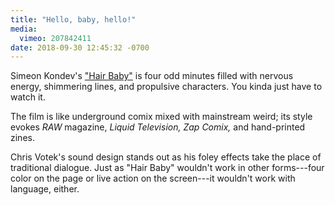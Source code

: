 ```yaml
---
title: "Hello, baby, hello!"
media:
  vimeo: 207842411
date: 2018-09-30 12:45:32 -0700
---
```

Simeon Kondev's ["Hair Baby"](https://vimeo.com/207842411) is four odd minutes filled with nervous energy, shimmering lines, and propulsive characters. You kinda just have to watch it.

The film is like underground comix mixed with mainstream weird; its style evokes _RAW_ magazine, _Liquid Television,_ _Zap Comix,_ and hand-printed zines.

Chris Votek's sound design stands out as his foley effects take the place of traditional dialogue. Just as "Hair Baby" wouldn't work in other forms---four color on the page or live action on the screen---it wouldn't work with language, either.
